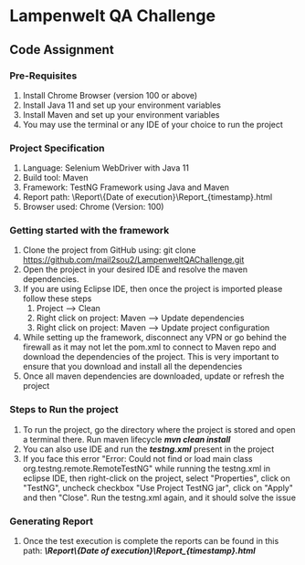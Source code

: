 # Lampenwelt QA Challenge

## Code Assignment

### Pre-Requisites

1. Install Chrome Browser (version 100 or above)
2. Install Java 11 and set up your environment variables
3. Install Maven and set up your environment variables
4. You may use the terminal or any IDE of your choice to run the project

### Project Specification

1. Language: Selenium WebDriver with Java 11
2. Build tool: Maven
3. Framework: TestNG Framework using Java and Maven
4. Report path: \\Report\\{Date of execution}\\Report_{timestamp}.html
5. Browser used: Chrome (Version: 100)

### Getting started with the framework

1. Clone the project from GitHub using: git clone https://github.com/mail2sou2/LampenweltQAChallenge.git
2. Open the project in your desired IDE and resolve the maven dependencies.
3. If you are using Eclipse IDE, then once the project is imported please follow these steps
    1. Project --> Clean
    2. Right click on project: Maven --> Update dependencies
    3. Right click on project: Maven --> Update project configuration
4. While setting up the framework, disconnect any VPN or go behind the firewall as it may not let the pom.xml to connect
   to Maven repo and download the dependencies of the project. This is very important to ensure that you download and install all the
   dependencies
5. Once all maven dependencies are downloaded, update or refresh the project

### Steps to Run the project

1. To run the project, go the directory where the project is stored and open a terminal there. Run maven
   lifecycle <I><B>mvn clean install</I></B>
2. You can also use IDE and run the <I><B>testng.xml</I></B> present in the project
3. If you face this error "Error: Could not find or load main class org.testng.remote.RemoteTestNG" while running the
   testng.xml in eclipse IDE, then right-click on the project, select "Properties", click on "TestNG", uncheck
   checkbox "Use Project TestNG jar", click on "Apply" and then "Close". Run the testng.xml again, and it should solve
   the issue

### Generating Report

1. Once the test execution is complete the reports can be found in this path: <I><B>\\Report\\{Date of
   execution}\\Report_{timestamp}.html</I></B>
